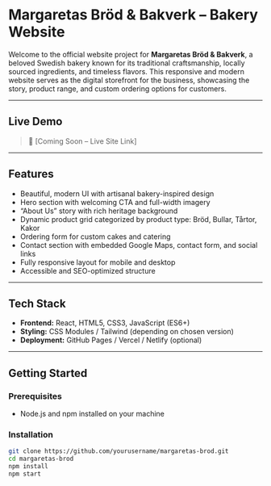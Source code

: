 
#  Margaretas Bröd & Bakverk – Bakery Website

Welcome to the official website project for **Margaretas Bröd & Bakverk**, a beloved Swedish bakery known for its traditional craftsmanship, locally sourced ingredients, and timeless flavors. This responsive and modern website serves as the digital storefront for the business, showcasing the story, product range, and custom ordering options for customers.

---

##  Live Demo

> 🔗 [Coming Soon – Live Site Link]

---

##  Features

- Beautiful, modern UI with artisanal bakery-inspired design
- Hero section with welcoming CTA and full-width imagery
- “About Us” story with rich heritage background
- Dynamic product grid categorized by product type: Bröd, Bullar, Tårtor, Kakor
- Ordering form for custom cakes and catering
- Contact section with embedded Google Maps, contact form, and social links
- Fully responsive layout for mobile and desktop
- Accessible and SEO-optimized structure

---

##  Tech Stack

- **Frontend:** React, HTML5, CSS3, JavaScript (ES6+)
- **Styling:** CSS Modules / Tailwind (depending on chosen version)
- **Deployment:** GitHub Pages / Vercel / Netlify (optional)

---

##  Getting Started

### Prerequisites
- Node.js and npm installed on your machine

### Installation

```bash
git clone https://github.com/yourusername/margaretas-brod.git
cd margaretas-brod
npm install
npm start
